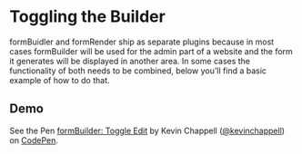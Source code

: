 # Toggling the Builder
formBuidler and formRender ship as separate plugins because in most cases formBuilder will be used for the admin part of a website and the form it generates will be displayed in another area. In some cases the functionality of both needs to be combined, below you'll find a basic example of how to do that.

## Demo 
<p data-height="535" data-theme-id="22927" data-slug-hash="obyeya" data-default-tab="result" data-user="kevinchappell" class="codepen">See the Pen <a href="http://codepen.io/kevinchappell/pen/obyeya/">formBuilder: Toggle Edit</a> by Kevin Chappell (<a href="http://codepen.io/kevinchappell">@kevinchappell</a>) on <a href="http://codepen.io">CodePen</a>.</p>
